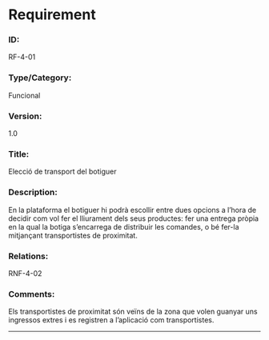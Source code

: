 # Requirement

### ID:
RF-4-01

### Type/Category:
Funcional

### Version:
1.0

### Title:
Elecció de transport del botiguer

### Description:
En la plataforma el botiguer hi podrà escollir entre dues opcions a l’hora de decidir com vol fer el lliurament dels seus productes: fer una entrega pròpia en la qual la botiga s’encarrega de distribuir les comandes, o bé fer-la mitjançant transportistes de proximitat.

### Relations:
RNF-4-02

### Comments:
Els transportistes de proximitat són veïns de la zona que volen guanyar uns ingressos extres i es registren a l’aplicació com transportistes.

---